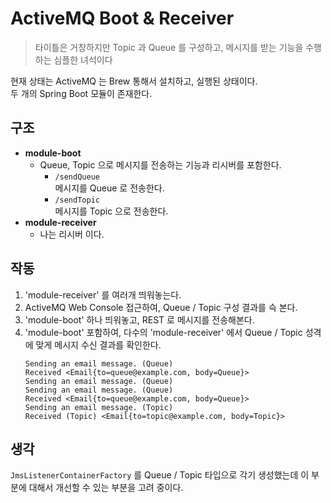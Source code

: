 # ActiveMQ Boot & Receiver
> 타이틀은 거창하지만 Topic 과 Queue 를 구성하고, 메시지를 받는 기능을 수행하는 심플한 녀석이다

현재 상태는 ActiveMQ 는 Brew 통해서 설치하고, 실행된 상태이다.  
두 개의 Spring Boot 모듈이 존재한다.

## 구조
 - **module-boot**
   - Queue, Topic 으로 메시지를 전송하는 기능과 리시버를 포함한다.
     - `/sendQueue`  
        메시지를 Queue 로 전송한다.
     - `/sendTopic`  
        메시지를 Topic 으로 전송한다.
 - **module-receiver**
   - 나는 리시버 이다.

## 작동
 1. 'module-receiver' 를 여러개 띄워놓는다.
 2. ActiveMQ Web Console 접근하여, Queue / Topic 구성 결과를 슥 본다.  
 3. 'module-boot' 하나 띄워놓고, REST 로 메시지를 전송해본다.
 4. 'module-boot' 포함하여, 다수의 'module-receiver' 에서 Queue / Topic 성격에 맞게 메시지 수신 결과를 확인한다.    
    ```
    Sending an email message. (Queue)
    Received <Email{to=queue@example.com, body=Queue}>
    Sending an email message. (Queue)
    Sending an email message. (Queue)
    Received <Email{to=queue@example.com, body=Queue}>
    Sending an email message. (Topic)
    Received (Topic) <Email{to=topic@example.com, body=Topic}>
    ```

## 생각
`JmsListenerContainerFactory` 를 Queue / Topic 타입으로 각기 생성했는데 이 부분에 대해서 개선할 수 있는 부분을 고려 중이다.
